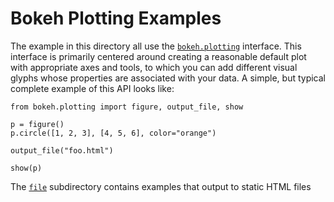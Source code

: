 # Bokeh Plotting Examples

The example in this directory all use the [`bokeh.plotting`](https://docs.bokeh.org/en/latest/docs/user_guide/plotting.html)
interface. This interface is primarily centered around creating a reasonable default plot with
appropriate axes and tools, to which you can add different visual glyphs whose properties are
associated with your data. A simple, but typical complete example of this API looks like:

    from bokeh.plotting import figure, output_file, show

    p = figure()
    p.circle([1, 2, 3], [4, 5, 6], color="orange")

    output_file("foo.html")

    show(p)

The [`file`](/file)  subdirectory contains examples that output to static HTML files
